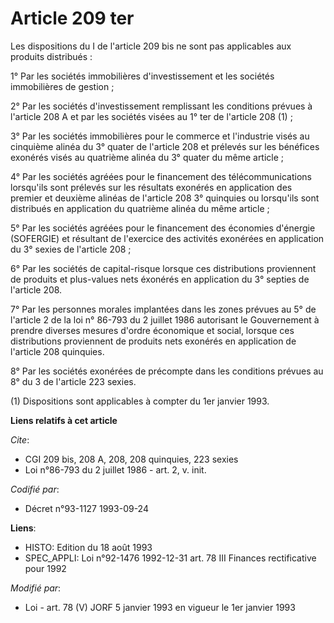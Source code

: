# Article 209 ter

Les dispositions du I de l'article 209 bis ne sont pas applicables aux produits distribués :

1° Par les sociétés immobilières d'investissement et les sociétés immobilières de gestion ;

2° Par les sociétés d'investissement remplissant les conditions prévues à l'article 208 A et par les sociétés visées au 1°
ter de l'article 208 (1) ;

3° Par les sociétés immobilières pour le commerce et l'industrie visés au cinquième alinéa du 3° quater de l'article 208 et
prélevés sur les bénéfices exonérés visés au quatrième alinéa du 3° quater du même article ;

4° Par les sociétés agréées pour le financement des télécommunications lorsqu'ils sont prélevés sur les résultats exonérés en
application des premier et deuxième alinéas de l'article 208 3° quinquies ou lorsqu'ils sont distribués en application du
quatrième alinéa du même article ;

5° Par les sociétés agréées pour le financement des économies d'énergie (SOFERGIE) et résultant de l'exercice des activités
exonérées en application du 3° sexies de l'article 208 ;

6° Par les sociétés de capital-risque lorsque ces distributions proviennent de produits et plus-values nets éxonérés en
application du 3° septies de l'article 208.

7° Par les personnes morales implantées dans les zones prévues au 5° de l'article 2 de la loi n° 86-793 du 2 juillet 1986
autorisant le Gouvernement à prendre diverses mesures d'ordre économique et social, lorsque ces distributions proviennent de
produits nets exonérés en application de l'article 208 quinquies.

8° Par les sociétés exonérées de précompte dans les conditions prévues au 8° du 3 de l'article 223 sexies.

(1) Dispositions sont applicables à compter du 1er janvier 1993.

**Liens relatifs à cet article**

_Cite_:

  - CGI 209 bis, 208 A, 208, 208 quinquies, 223 sexies
  - Loi n°86-793 du 2 juillet 1986 - art. 2, v. init.

_Codifié par_:

  - Décret n°93-1127 1993-09-24

**Liens**:

  - HISTO: Edition du 18 août 1993
  - SPEC_APPLI: Loi n°92-1476 1992-12-31 art. 78 III Finances rectificative pour 1992

_Modifié par_:

  - Loi - art. 78 (V) JORF 5 janvier 1993 en vigueur le 1er janvier 1993
